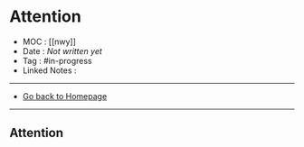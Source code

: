 # Attention
- MOC : [[nwy]]
- Date : *Not written yet*
- Tag : #in-progress
- Linked Notes : 
-------------------
- [Go back to Homepage](https://misudashi.ga/)
-----

## Attention

